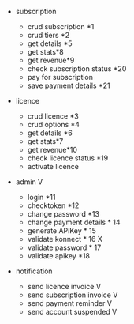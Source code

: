 - subscription 
  - crud subscription *1
  - crud tiers *2
  - get details *5
  - get stats*8
  - get revenue*9
  - check subscription status *20
  - pay for subscription
  - save payment details *21

- licence
  - crud licence *3
  - crud options *4
  - get details *6
  - get stats*7
  - get revenue*10 
  - check licence status *19
  - activate licence


- admin V
  - login *11
  - checktoken *12
  - change password *13
  - change payment details * 14
  - generate APiKey * 15
  - validate konnect * 16 X
  - validate password * 17
  - validate apikey *18

- notification 
   - send licence invoice V
   - send subscription invoice V
   - send payment reminder V
   - send account suspended V
